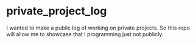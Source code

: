 # private_project_log

I wanted to make a public log of working on private projects. So this repo will allow me to showcase that I programming just not publicly.


